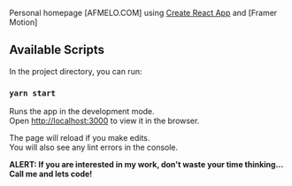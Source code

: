 Personal homepage [AFMELO.COM] using [Create React App](https://github.com/facebook/create-react-app) and [Framer Motion]

## Available Scripts

In the project directory, you can run:

### `yarn start`

Runs the app in the development mode.<br />
Open [http://localhost:3000](http://localhost:3000) to view it in the browser.

The page will reload if you make edits.<br />
You will also see any lint errors in the console.



**ALERT: If you are interested in my work, don't waste your time thinking... Call me and lets code!**
